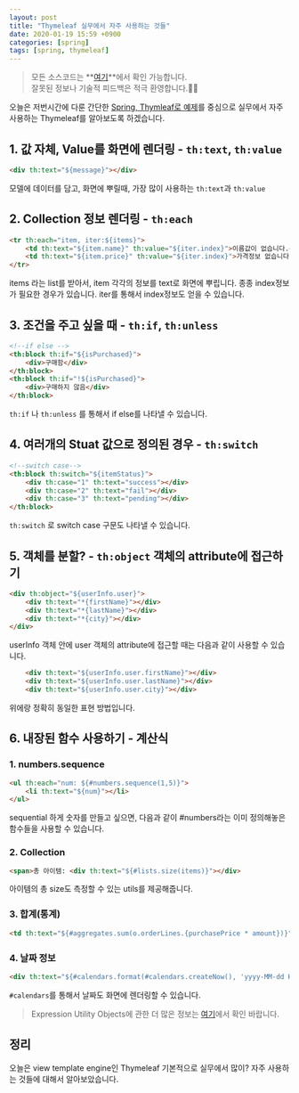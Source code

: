 ```yaml
---
layout: post
title: "Thymeleaf 실무에서 자주 사용하는 것들"
date: 2020-01-19 15:59 +0900
categories: [spring]
tags: [spring, thymeleaf]
---
```


> 모든 소스코드는 **[여기](https://github.com/umanking/blog-code-workspace)**에서 확인 가능합니다.  
> 잘못된 정보나 기술적 피드백은 적극 환영합니다.🙆‍♂️

오늘은 저번시간에 다룬 간단한 [Spring, Thymleaf로 예제](https://umanking.github.io/spring/spring-thymeleaf/)를 중심으로 실무에서 자주 사용하는 Thymeleaf를 알아보도록 하겠습니다. 

## 1. 값 자체, Value를 화면에 렌더링 - `th:text`, `th:value`
```html
<div th:text="${message}"></div>
```
모델에 데이터를 담고, 화면에 뿌릴때, 가장 많이 사용하는 `th:text`과 `th:value` 
## 2. Collection 정보 렌더링 - `th:each `
```html
<tr th:each="item, iter:${items}">
    <td th:text="${item.name}" th:value="${iter.index}">이름값이 없습니다.</td>
    <td th:text="${item.price}" th:value="${iter.index}">가격정보 없습니다.</td>
</tr>
```

items 라는 list를 받아서, item 각각의 정보를 text로 화면에 뿌립니다. 종종 index정보가 필요한 경우가 있습니다.
iter를 통해서 index정보도 얻을 수 있습니다. 

## 3. 조건을 주고 싶을 때 - `th:if`, `th:unless`

```html
<!--if else -->
<th:block th:if="${isPurchased}">
    <div>구매함</div>
</th:block>
<th:block th:if="!${isPurchased}">
    <div>구매하지 않음</div>
</th:block>
```
`th:if` 나 `th:unless` 를 통해서 if else를 나타낼 수 있습니다.

## 4. 여러개의 Stuat 값으로 정의된 경우 - `th:switch`
```html
<!--switch case-->
<th:block th:switch="${itemStatus}">
    <div th:case="1" th:text="success"></div>
    <div th:case="2" th:text="fail"></div>
    <div th:case="3" th:text="pending"></div>
</th:block>
```
`th:switch` 로 switch case 구문도 나타낼 수 있습니다. 

## 5. 객체를 분할? - `th:object` 객체의 attribute에 접근하기
```html
<div th:object="${userInfo.user}">
    <div th:text="*{firstName}"></div>
    <div th:text="*{lastName}"></div>
    <div th:text="*{city}"></div>
</div>
```
userInfo 객체 안에 user 객체의 attribute에 접근할 때는 다음과 같이 사용할 수 있습니다. 
```html
    <div th:text="${userInfo.user.firstName}"></div>
    <div th:text="${userInfo.user.lastName}"></div>
    <div th:text="${userInfo.user.city}"></div>
```
위에랑 정확히 동일한 표현 방법입니다.


## 6. 내장된 함수 사용하기 - 계산식
### 1. numbers.sequence
```html
<ul th:each="num: ${#numbers.sequence(1,5)}">
    <li th:text="${num}"></li>
</ul>
```
sequential 하게 숫자를 만들고 싶으면, 다음과 같이 #numbers라는 이미 정의해놓은 함수들을 사용할 수 있습니다. 
### 2. Collection
```html
<span>총 아이템: <div th:text="${#lists.size(items)}"></div>
```
아이템의 총 size도 측정할 수 있는 utils를 제공해줍니다. 

### 3. 합계(통계)
```html
<td th:text="${#aggregates.sum(o.orderLines.{purchasePrice * amount})}">23.32</td>
```


### 4. 날짜 정보
```html
<div th:text="${#calendars.format(#calendars.createNow(), 'yyyy-MM-dd HH:mm')}"></div>
```
`#calendars`를 통해서 날짜도 화면에 렌더링할 수 있습니다. 

> Expression Utility Objects에 관한 더 많은 정보는 [여기](https://www.docs4dev.com/docs/en/thymeleaf/3.0/reference/using_thymeleaf.html#expression-utility-objects)에서 확인 바랍니다.


## 정리 
오늘은 view template engine인 Thymeleaf 기본적으로 실무에서 많이? 자주 사용하는 것들에 대해서 알아보았습니다.

